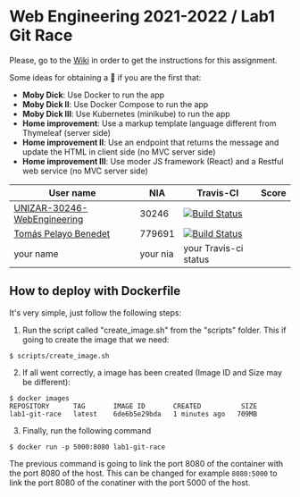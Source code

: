 # Web Engineering 2021-2022 / Lab1 Git Race

Please, go to the [Wiki](https://github.com/UNIZAR-30246-WebEngineering/lab1-git-race/wiki) in order to get the instructions for this assignment.

Some ideas for obtaining a :gift: if you are the first that:

- **Moby Dick**: Use Docker to run the app
- **Moby Dick II**: Use Docker Compose to run the app
- **Moby Dick III**: Use Kubernetes (minikube) to run the app
- **Home improvement**: Use a markup template language different from Thymeleaf (server side)
- **Home improvement II**: Use an endpoint that returns the message and update the HTML in client side (no MVC server side)
- **Home improvement III**: Use moder JS framework (React) and a Restful web service (no MVC server side)

User name | NIA | Travis-CI|Score
----------|-----|----------|-----
[UNIZAR-30246-WebEngineering](https://github.com/UNIZAR-30246-WebEngineering/lab1-git-race) |30246 | [![Build Status](https://github.com/UNIZAR-30246-WebEngineering/lab1-git-race/actions/workflows/ci.yml/badge.svg)](https://github.com/UNIZAR-30246-WebEngineering/lab1-git-race/actions/workflows/ci.yml)
[Tomás Pelayo Benedet](https://github.com/Tomenos18/lab1-git-race) |779691 | [![Build Status](https://github.com/Tomenos18/lab1-git-race/actions/workflows/ci.yml/badge.svg)](https://github.com/Tomenos18/lab1-git-race/actions/workflows/ci.yml)
your name | your nia | your Travis-ci status

## How to deploy with Dockerfile

It's very simple, just follow the following steps:

1. Run the script called "create_image.sh" from the "scripts" folder. This if going to create the image that we need:

```
$ scripts/create_image.sh
```

2. If all went correctly, a image has been created (Image ID and Size may be different):

```
$ docker images
REPOSITORY      TAG       IMAGE ID       CREATED          SIZE
lab1-git-race   latest    6de6b5e29bda   1 minutes ago   709MB
```

3. Finally, run the following command
```
$ docker run -p 5000:8080 lab1-git-race
```

The previous command is going to link the port 8080 of the container with the port 8080 of the host.
This can be changed for example `8080:5000` to link the port 8080 of the conatiner with the port 5000 of the host.